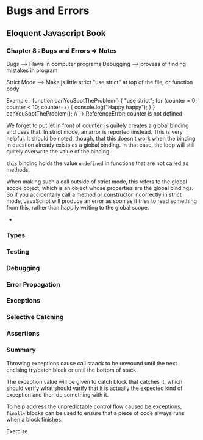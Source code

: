 # Bugs and Errors

## Eloquent Javascript Book

### Chapter 8 : Bugs and Errors => Notes

Bugs --> Flaws in computer programs
Debugging --> provess of finding mistakes in program

Strict Mode --> Make js little strict
"use strict" at top of the file, or function body

Example :
function canYouSpotTheProblem() {
"use strict";
for (counter = 0; counter < 10; counter++) {
console.log("Happy happy");
}
}
canYouSpotTheProblem();
// → ReferenceError: counter is not defined

We forget to put let in front of counter, js quitely creates a global binding and uses that. In strict mode, an arror is reported iinstead. This is very helpful. It should be noted, though, that this doesn't work when the binding in question already exists as a global binding. In that case, the loop will still quitely overwrite the value of the binding.

`this` binding holds the value `undefined` in functions that are not called as methods.

When making such
a call outside of strict mode, this refers to the global scope object, which is
an object whose properties are the global bindings. So if you accidentally call
a method or constructor incorrectly in strict mode, JavaScript will produce
an error as soon as it tries to read something from this, rather than happily
writing to the global scope.

-

### Types

### Testing

### Debugging

### Error Propagation

### Exceptions

### Selective Catching

### Assertions

### Summary

Throwing exceptions cause call staack to be unwound until the next enclsing try/catch block or until the bottom of stack.

The exception value will be given to catch block that catches it, which should verify what should varify that it is actually the expected kind of exception and then do something with it.

To help address the unpredictable control flow caused be exceptions, `finally` blocks can be used to ensure that a piece of code always runs when a block finishes.

Exercise
